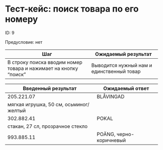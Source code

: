 # Тест-кейс: поиск товара по его номеру

ID: 9

Предусловие: нет

| Шаг | Ожидаемый результат |
| --- | --- |
| В строку поиска вводим номер товара и нажимает на кнопку “поиск” | Выводится нужный нам и единственный товар |

| Введенный результат | Ожидаемый ответ |
| --- | --- |
| 205.221.07 | BLÅVINGAD
мягкая игрушка, 50 см, осьминог/желтый |
| 302.882.41 | POKAL
стакан, 27 сл, прозрачное стекло |
| 993.885.11 | POÄNG, черно-коричневый |